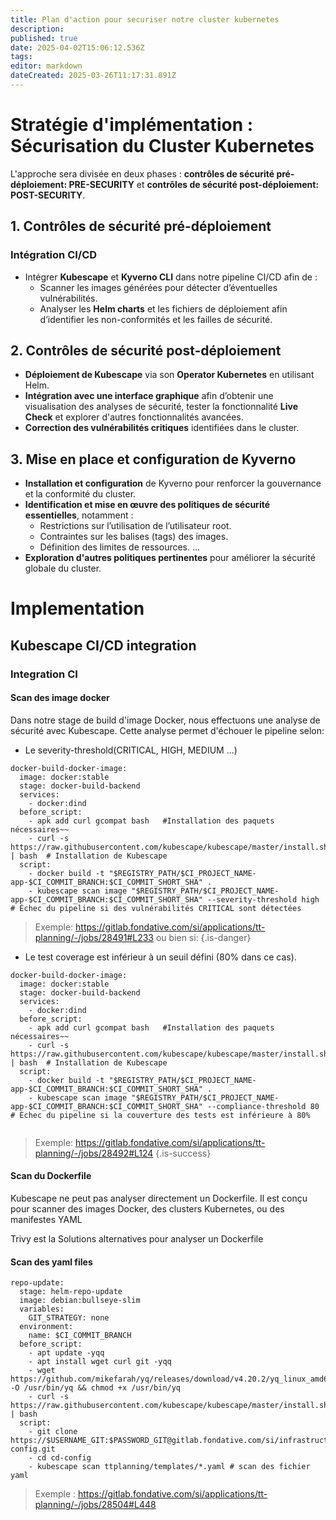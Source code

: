 ```yaml
---
title: Plan d'action pour securiser notre cluster kubernetes
description: 
published: true
date: 2025-04-02T15:06:12.536Z
tags: 
editor: markdown
dateCreated: 2025-03-26T11:17:31.891Z
---
```


# **Stratégie d'implémentation : Sécurisation du Cluster Kubernetes**

L'approche sera divisée en deux phases : **contrôles de sécurité pré-déploiement: PRE-SECURITY** et **contrôles de sécurité post-déploiement: POST-SECURITY**.

## **1. Contrôles de sécurité pré-déploiement**
### **Intégration CI/CD**
- Intégrer **Kubescape** et **Kyverno CLI** dans notre pipeline CI/CD afin de :
  - Scanner les images générées pour détecter d’éventuelles vulnérabilités.
  - Analyser les **Helm charts** et les fichiers de déploiement afin d’identifier les non-conformités et les failles de sécurité.

## **2. Contrôles de sécurité post-déploiement**
- **Déploiement de Kubescape** via son **Operator Kubernetes** en utilisant Helm.
- **Intégration avec une interface graphique** afin d’obtenir une visualisation des analyses de sécurité, tester la fonctionnalité **Live Check** et explorer d'autres fonctionnalités avancées.
- **Correction des vulnérabilités critiques** identifiées dans le cluster.

## **3. Mise en place et configuration de Kyverno**
- **Installation et configuration** de Kyverno pour renforcer la gouvernance et la conformité du cluster.
- **Identification et mise en œuvre des politiques de sécurité essentielles**, notamment :
  - Restrictions sur l’utilisation de l’utilisateur root.
  - Contraintes sur les balises (tags) des images.
  - Définition des limites de ressources.
...
- **Exploration d'autres politiques pertinentes**  pour améliorer la sécurité globale du cluster.



# Implementation

## Kubescape CI/CD integration

### Integration CI

#### Scan des image docker

Dans notre stage de build d'image Docker, nous effectuons une analyse de sécurité avec Kubescape. Cette analyse permet d'échouer le pipeline selon:

- Le severity-threshold(CRITICAL, HIGH, MEDIUM ...)

```
docker-build-docker-image:
  image: docker:stable
  stage: docker-build-backend
  services:
    - docker:dind
  before_script:
    - apk add curl gcompat bash   #Installation des paquets nécessaires~~
    - curl -s https://raw.githubusercontent.com/kubescape/kubescape/master/install.sh | bash  # Installation de Kubescape
  script:
    - docker build -t "$REGISTRY_PATH/$CI_PROJECT_NAME-app-$CI_COMMIT_BRANCH:$CI_COMMIT_SHORT_SHA" .
    - kubescape scan image "$REGISTRY_PATH/$CI_PROJECT_NAME-app-$CI_COMMIT_BRANCH:$CI_COMMIT_SHORT_SHA" --severity-threshold high  # Échec du pipeline si des vulnérabilités CRITICAL sont détectées
```
> Exemple: https://gitlab.fondative.com/si/applications/tt-planning/-/jobs/28491#L233
> ou bien si:
{.is-danger}


- Le test coverage est inférieur à un seuil défini (80% dans ce cas).
```
docker-build-docker-image:
  image: docker:stable
  stage: docker-build-backend
  services:
    - docker:dind
  before_script:
    - apk add curl gcompat bash   #Installation des paquets nécessaires~~
    - curl -s https://raw.githubusercontent.com/kubescape/kubescape/master/install.sh | bash  # Installation de Kubescape
  script:
    - docker build -t "$REGISTRY_PATH/$CI_PROJECT_NAME-app-$CI_COMMIT_BRANCH:$CI_COMMIT_SHORT_SHA" .
    - kubescape scan image "$REGISTRY_PATH/$CI_PROJECT_NAME-app-$CI_COMMIT_BRANCH:$CI_COMMIT_SHORT_SHA" --compliance-threshold 80  # Échec du pipeline si la couverture des tests est inférieure à 80%
    
```

> Exemple: https://gitlab.fondative.com/si/applications/tt-planning/-/jobs/28492#L124
> {.is-success}



#### Scan du Dockerfile
Kubescape ne peut pas analyser directement un Dockerfile. Il est conçu pour scanner des images Docker, des clusters Kubernetes, ou des manifestes YAML

Trivy est la Solutions alternatives pour analyser un Dockerfile

#### Scan des yaml files
```
repo-update:
  stage: helm-repo-update
  image: debian:bullseye-slim
  variables:
    GIT_STRATEGY: none
  environment:
    name: $CI_COMMIT_BRANCH
  before_script:
    - apt update -yqq
    - apt install wget curl git -yqq
    - wget https://github.com/mikefarah/yq/releases/download/v4.20.2/yq_linux_amd64 -O /usr/bin/yq && chmod +x /usr/bin/yq
    - curl -s https://raw.githubusercontent.com/kubescape/kubescape/master/install.sh | bash
  script:
    - git clone https://$USERNAME_GIT:$PASSWORD_GIT@gitlab.fondative.com/si/infrastructure/cd-config.git
    - cd cd-config
    - kubescape scan ttplanning/templates/*.yaml # scan des fichier yaml
```
> Exemple : https://gitlab.fondative.com/si/applications/tt-planning/-/jobs/28504#L448
> 